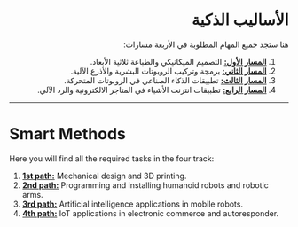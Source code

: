 <div dir="rtl">

# الأساليب الذكية

هنا ستجد جميع المهام المطلوبة في الأربعة مسارات:

1. [**المسار الأول:**](Path1) التصميم الميكانيكي والطباعة ثلاثية الأبعاد. 
2. [**المسار الثاني:**](Path2) برمجة وتركيب الروبوتات البشرية والأذرع الآلية. 
3. [**المسار الثالث:**](Path3) تطبيقات الذكاء الصناعي في الروبوتات المتحركة. 
4. [**المسار الرابع:**](Path4) تطبيقات انترنت الأشياء في المتاجر الالكترونية والرد الآلي.  

</div>

------

# Smart Methods

Here you will find all the required tasks in the four track:

1. [**1st path:**](Path1) Mechanical design and 3D printing.
2. [**2nd path:**](Path2) Programming and installing humanoid robots and robotic arms.
3. [**3rd path:**](Path3) Artificial intelligence applications in mobile robots.
4. [**4th path:**](Path4) IoT applications in electronic commerce and autoresponder.
